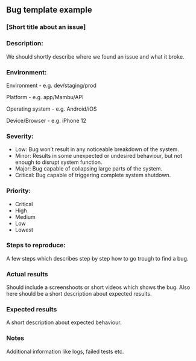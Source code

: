 ## Bug template example

### [Short title about an issue]
### Description:
We should shortly describe where we found an issue and what it broke.

### Environment:
Environment - e.g. dev/staging/prod

Platform - e.g. app/Mambu/API

Operating system - e.g. Android/iOS

Device/Browser - e.g. iPhone 12

### Severity:
* Low: Bug won’t result in any noticeable breakdown of the system.
* Minor: Results in some unexpected or undesired behaviour, but not enough to disrupt system function.
* Major: Bug capable of collapsing large parts of the system.
* Critical: Bug capable of triggering complete system shutdown.

### Priority:
* Critical
* High
* Medium
* Low
* Lowest

### Steps to reproduce:
A few steps which describes step by step how to go trough to find a bug.

### Actual results
Should include a screenshoots or short videos which shows the bug. Also here should be a short description about expected results.

### Expected results
A short description about expected behaviour. 

### Notes
Additional information like logs, failed tests etc.
